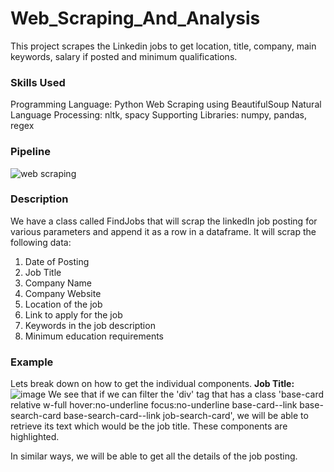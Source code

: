 # Web_Scraping_And_Analysis
This project scrapes the Linkedin jobs to get location, title, company, main keywords, salary if posted and minimum qualifications.

### Skills Used
Programming Language: Python
Web Scraping using BeautifulSoup
Natural Language Processing: nltk, spacy
Supporting Libraries: numpy, pandas, regex

### Pipeline
![web scraping](https://github.com/ruchakhopkar/Web_Scraping_And_Analysis/assets/70127769/c23607f2-ac74-47a5-ab4f-29f3a3fb5f97)


### Description
We have a class called FindJobs that will scrap the linkedIn job posting for various parameters and append it as a row in a dataframe. 
It will scrap the following data:
1. Date of Posting
2. Job Title
3. Company Name
4. Company Website
5. Location of the job
6. Link to apply for the job
7. Keywords in the job description
8. Minimum education requirements

### Example
Lets break down on how to get the individual components.
**Job Title:** 
![image](https://github.com/ruchakhopkar/Web_Scraping_And_Analysis/assets/70127769/c65872ea-6948-4af2-b82f-24015fa56846)
We see that if we can filter the 'div' tag that has a class 'base-card relative w-full hover:no-underline focus:no-underline base-card--link base-search-card base-search-card--link job-search-card', we will be able to retrieve its text which would be the job title.
These components are highlighted.

In similar ways, we will be able to get all the details of the job posting. 

